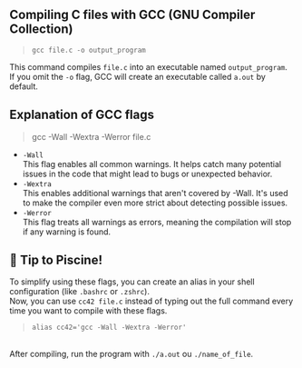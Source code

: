 ## Compiling C files with GCC (GNU Compiler Collection)

>`gcc file.c -o output_program`

This command compiles `file.c` into an executable named `output_program`. <br>If you omit the `-o` flag, GCC will create an executable called `a.out` by default.

## Explanation of GCC flags

>gcc -Wall -Wextra -Werror file.c
>
  - `-Wall` <br>This flag enables all common warnings. It helps catch many potential issues in the code that might lead to bugs or unexpected behavior.
  - `-Wextra` <br>This enables additional warnings that aren't covered by -Wall. It's used to make the compiler even more strict about detecting possible issues.
  - `-Werror` <br>This flag treats all warnings as errors, meaning the compilation will stop if any warning is found.

## :bell: Tip to Piscine!

To simplify using these flags, you can create an alias in your shell configuration (like `.bashrc` or `.zshrc`). <br>Now, you can use `cc42 file.c` instead of typing out the full command every time you want to compile with these flags.

>`alias cc42='gcc -Wall -Wextra -Werror'`

<br>After compiling, run the program with `./a.out` ou `./name_of_file`.

